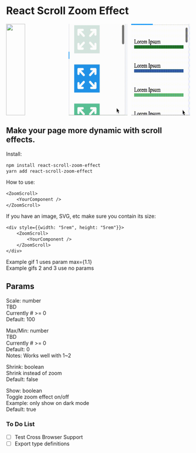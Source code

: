 # React Scroll Zoom Effect

<div style="display: flex; gap: 1vw;">
<img src="./assets/icons_max_1.1.gif" width="32%" height="250px"/>
<img src="./assets/icons.gif" width="32%" height="250px"/>
<img src="./assets/list.gif" width="32%" height="250px"/>
</div>

## Make your page more dynamic with scroll effects.

Install:

```
npm install react-scroll-zoom-effect
yarn add react-scroll-zoom-effect
```

How to use:

```
<ZoomScroll>
	<YourComponent />
</ZoomScroll>
```

If you have an image, SVG, etc make sure you contain its size:

```
<div style={{width: "5rem", height: "5rem"}}>
    <ZoomScroll>
        <YourComponent />
    </ZoomScroll>
</div>
```

Example gif 1 uses param max={1.1}\
Example gifs 2 and 3 use no params

## Params

Scale: number\
TBD\
Currently # >= 0\
Default: 100

Max/Min: number\
TBD\
Currently # >= 0\
Default: 0\
Notes: Works well with 1~2

Shrink: boolean\
Shrink instead of zoom\
Default: false

Show: boolean\
Toggle zoom effect on/off\
Example: only show on dark mode\
Default: true

### To Do List

- [ ] Test Cross Browser Support
- [ ] Export type definitions
